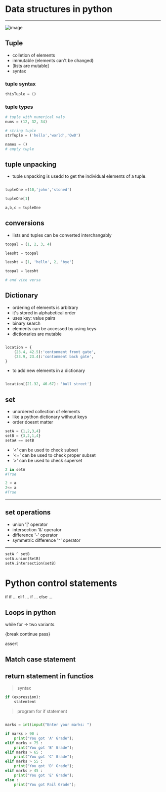 # Data structures in python
---

![image](https://www.python.org/static/img/python-logo.png)

## Tuple
- colletion of elements
- immutable (elements can't be changed)
- [lists are mutable]
- syntax 

### tuple syntax
```python
thisTuple = ()
```

### tuple types

```python
# tuple with numerical vals
nums = (12, 32, 34)

# string tuple
strTuple = ('hello','world','OwO')

names = ()
# empty tuple
```

## tuple unpacking
- tuple unpacking is usedd to get the individual elements of a tuple.

```python

tupleOne =(10,'john','stoned')

tupleOne[1]

a,b,c = tupleOne

```

## conversions

- lists and tuples can be converted interchangably

```python
toopal = (1, 2, 3, 4)

leesht = toopal

leesht = [1, 'hello', 2, 'bye']

toopal = leesht

# and vice versa
```

## Dictionary

- ordering of elements is arbitrary
- it's stored in alphabetical order
- uses key: value pairs
- binary search
- elements can be accessed by using keys
- dictionaries are mutable

```python

location = {
    (23.4, 42.5):'contonment front gate', 
    (23.9, 23.4):'contonment back gate', 
}

```

- to add new elements in a dictionary
```python

location[(21.32, 46.67): 'bull street']

```
## set 

- unordered collection of elements
- like a python dictionary without keys
- order doesnt matter 
```python
setA = {1,2,3,4}
setB = {3,2,1,4}
setaA == setB
```

- '<' can be used to check subset
- '<=' can be used to check proper subset
- '>' can be used to check superset

```python
2 in setA
#True

2 < a
2<= a
#True
```
---

## set operations

- union '|' operator
- intersection '&' operator
- difference '-' operator
- symmetric difference '^' operator

---
```python
setA ^ setB
setA.union(SetB)
setA.intersection(setB)

```

# Python control statements

if 
if ... elif ...
if ... else ...

## Loops in python

while 
for -> two variants

{break continue pass}

assert

##  Match case statement

## return statement in functios

>syntax
```python
if (expression):
	statemtent
```

> program for if statement

```python

marks = int(input("Enter your marks: ")

if marks > 90 :
	print("You got 'A' Grade");
elif marks > 75 :
	print("You got 'B' Grade");
elif marks > 65 :
	print("You got 'C' Grade");
elif marks > 55 :
	print("You got 'D' Grade");
elif marks > 45 :
	print("You got 'E' Grade");
else :
	print("You got Fail Grade");

```
